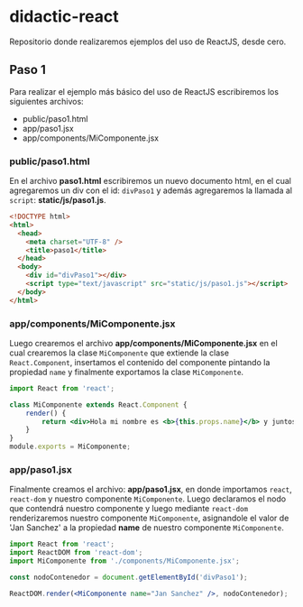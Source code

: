 # didactic-react

Repositorio donde realizaremos ejemplos del uso de ReactJS, desde cero.

## Paso 1
Para realizar el ejemplo más básico del uso de ReactJS escribiremos los siguientes archivos:

- public/paso1.html
- app/paso1.jsx
- app/components/MiComponente.jsx

### public/paso1.html

En el archivo **paso1.html** escribiremos un nuevo documento html, en el cual agregaremos un div con el id:  `divPaso1` y además agregaremos la llamada al `script`: **static/js/paso1.js**.

```html
<!DOCTYPE html>
<html>
  <head>
    <meta charset="UTF-8" />
    <title>paso1</title>
  </head>
  <body>
    <div id="divPaso1"></div>
    <script type="text/javascript" src="static/js/paso1.js"></script>
  </body>
</html>
```

### app/components/MiComponente.jsx

Luego crearemos el archivo **app/components/MiComponente.jsx** en el cual crearemos la clase `MiComponente` que extiende la clase `React.Component`, insertamos el contenido del componente pintando la propiedad `name` y finalmente exportamos la clase `MiComponente`.

```jsx
import React from 'react';

class MiComponente extends React.Component {
    render() {
        return <div>Hola mi nombre es <b>{this.props.name}</b> y juntos vamos a aprender React!</div>;
    }
}
module.exports = MiComponente;
```

### app/paso1.jsx

Finalmente creamos el archivo: **app/paso1.jsx**, en donde importamos `react`, `react-dom` y nuestro componente `MiComponente`. Luego declaramos el nodo que contendrá nuestro componente y luego mediante `react-dom` renderizaremos nuestro componente  `MiComponente`, asignandole el valor de 'Jan Sanchez' a la propiedad **name** de nuestro componente `MiComponente`.

```jsx
import React from 'react';
import ReactDOM from 'react-dom';
import MiComponente from './components/MiComponente.jsx';

const nodoContenedor = document.getElementById('divPaso1');

ReactDOM.render(<MiComponente name="Jan Sanchez" />, nodoContenedor);
```
